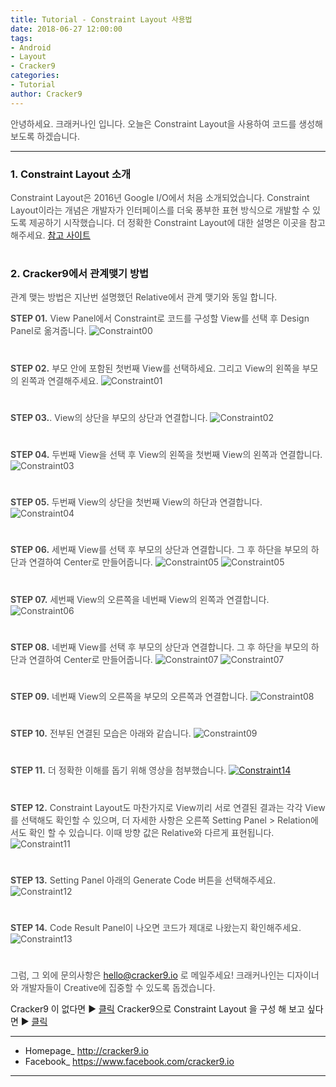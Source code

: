 ```yaml
---
title: Tutorial - Constraint Layout 사용법
date: 2018-06-27 12:00:00
tags: 
- Android
- Layout
- Cracker9
categories:
- Tutorial
author: Cracker9
---
```

<span style="color:#4d4d4d">안녕하세요. 크래커나인 입니다.
오늘은 Constraint Layout을 사용하여 코드를 생성해보도록 하겠습니다.
***
### 1. Constraint Layout 소개
<span style="color:#4d4d4d">Constraint Layout은 2016년 Google I/O에서 처음 소개되었습니다. Constraint Layout이라는 개념은 개발자가 인터페이스를 더욱 풍부한 표현 방식으로 개발할 수 있도록 제공하기 시작했습니다.
더 정확한 Constraint Layout에 대한 설명은 이곳을 참고해주세요.
[참고 사이트](https://developer.android.com/reference/android/support/constraint/ConstraintLayout)
#  

### 2. Cracker9에서 관계맺기 방법
<span style="color:#4d4d4d">관계 맺는 방법은 지난번 설명했던 Relative에서 관계 맺기와 동일 합니다.

<span style="color:#4d4d4d">**STEP 01.** View Panel에서 Constraint로 코드를 구성할 View를 선택 후 Design Panel로 옮겨줍니다.
![Constraint00](/img/HowToUseConstraint/00.gif?raw=true)
#  

<span style="color:#4d4d4d">**STEP 02.** 부모 안에 포함된 첫번째 View를 선택하세요. 그리고 View의 왼쪽을 부모의 왼쪽과 연결해주세요.
![Constraint01](/img/HowToUseConstraint/01.jpg?raw=true)
#  

<span style="color:#4d4d4d">**STEP 03.**. View의 상단을 부모의 상단과 연결합니다.
![Constraint02](/img/HowToUseConstraint/02.jpg?raw=true)
#  

<span style="color:#4d4d4d">**STEP 04.** 두번째 View을 선택 후 View의 왼쪽을 첫번째 View의 왼쪽과 연결합니다.
![Constraint03](/img/HowToUseConstraint/03.jpg?raw=true)
#  

<span style="color:#4d4d4d">**STEP 05.** 두번째 View의 상단을 첫번째 View의 하단과 연결합니다.
![Constraint04](/img/HowToUseConstraint/04.jpg?raw=true)
#  

<span style="color:#4d4d4d">**STEP 06.** 세번째 View를 선택 후 부모의 상단과 연결합니다. 그 후 하단을 부모의 하단과 연결하여 Center로 만들어줍니다.
![Constraint05](/img/HowToUseConstraint/05_1.jpg?raw=true)
![Constraint05](/img/HowToUseConstraint/05_2.jpg?raw=true)
#  

<span style="color:#4d4d4d">**STEP 07.** 세번째 View의 오른쪽을 네번째 View의 왼쪽과 연결합니다.
![Constraint06](/img/HowToUseConstraint/06.jpg?raw=true)
#  

<span style="color:#4d4d4d">**STEP 08.**
네번째 View를 선택 후 부모의 상단과 연결합니다. 그 후 하단을 부모의 하단과 연결하여 Center로 만들어줍니다.
![Constraint07](/img/HowToUseConstraint/07_1.jpg?raw=true)
![Constraint07](/img/HowToUseConstraint/07_2.jpg?raw=true)
#  

<span style="color:#4d4d4d">**STEP 09.** 네번째 View의 오른쪽을 부모의 오른쪽과 연결합니다.
![Constraint08](/img/HowToUseConstraint/08.jpg?raw=true)
#  

<span style="color:#4d4d4d">**STEP 10.** 전부된 연결된 모습은 아래와 같습니다.
![Constraint09](/img/HowToUseConstraint/09.jpg?raw=true)
#  

<span style="color:#4d4d4d">**STEP 11.** 더 정확한 이해를 돕기 위해 영상을 첨부했습니다.
[![Constraint14](/img/HowToUseConstraint/v04.jpg?raw=true)](https://youtu.be/hs54q9w5Vi0)  
#  

<span style="color:#4d4d4d">**STEP 12.** Constraint Layout도 마찬가지로 View끼리 서로 연결된 결과는 각각 View를 선택해도 확인할 수 있으며, 더 자세한 사항은 오른쪽 Setting Panel > Relation에서도 확인 할 수 있습니다. 이때 방향 값은 Relative와 다르게 표현됩니다.
![Constraint11](/img/HowToUseConstraint/11.jpg?raw=true)
#  

<span style="color:#4d4d4d">**STEP 13.** Setting Panel 아래의 Generate Code 버튼을 선택해주세요.
![Constraint12](/img/HowToUseConstraint/12.jpg?raw=true)
#  

<span style="color:#4d4d4d">**STEP 14.** Code Result Panel이 나오면 코드가 제대로 나왔는지 확인해주세요.
![Constraint13](/img/HowToUseConstraint/13.jpg?raw=true)
#  


<span style="color:#4d4d4d">그럼, 그 외에 문의사항은 [hello@cracker9.io](helloo@cracker9.io) 로 메일주세요!
크래커나인는 디자이너와 개발자들이 Creative에 집중할 수 있도록 돕겠습니다.

Cracker9 이 없다면 ▶ [클릭](http://cracker9.io/#skip-downloads)
Cracker9으로 Constraint Layout 을 구성 해 보고 싶다면  ▶ [클릭](https://release.cracker9.io/code-snippet/artboards/3a9d9693-fd18-46de-b704-10415b0286fd/)

_____

* Homepage_ <a href="http://www.cracker9.io?utm_medium=cpc&utm_source=blog_origin&utm_campaign=0.11.x&utm_content=How_to_use_Constraint">http://cracker9.io</a>
* Facebook_ https://www.facebook.com/cracker9.io

_____
